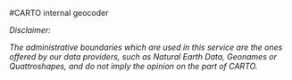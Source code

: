 #CARTO internal geocoder

*Disclaimer:*

*The administrative boundaries which are used in this service are the ones offered by our data providers, such as Natural Earth Data, Geonames or Quattroshapes, and do not imply the opinion on the part of CARTO.*
